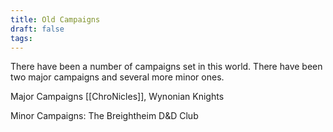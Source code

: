 ```yaml
---
title: Old Campaigns
draft: false
tags:
---
```

 
There have been a number of campaigns set in this world. There have been two major campaigns and several more minor ones.

Major Campaigns
	[[ChroNicles]],
	Wynonian Knights

Minor Campaigns:
	The Breightheim
	D&D Club
	